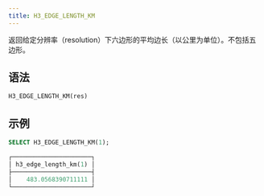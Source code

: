 ```yaml
---
title: H3_EDGE_LENGTH_KM
---
```


返回给定分辨率（resolution）下六边形的平均边长（以公里为单位）。不包括五边形。

## 语法

```sql
H3_EDGE_LENGTH_KM(res)
```

## 示例

```sql
SELECT H3_EDGE_LENGTH_KM(1);

┌──────────────────────┐
│ h3_edge_length_km(1) │
├──────────────────────┤
│    483.0568390711111 │
└──────────────────────┘
```